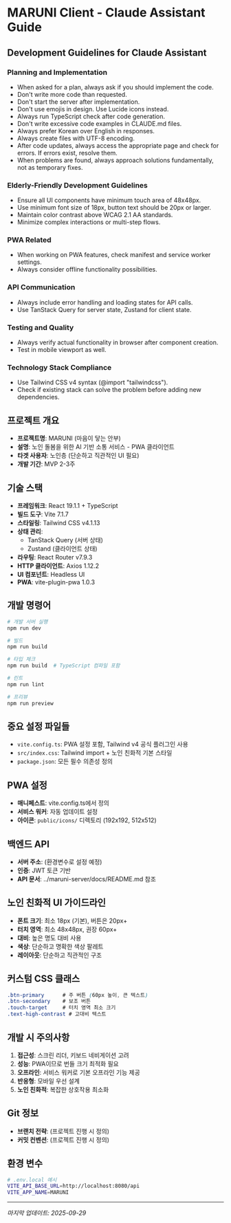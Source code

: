 # MARUNI Client - Claude Assistant Guide

## Development Guidelines for Claude Assistant

### Planning and Implementation
- When asked for a plan, always ask if you should implement the code.
- Don't write more code than requested.
- Don't start the server after implementation.
- Don't use emojis in design. Use Lucide icons instead.
- Always run TypeScript check after code generation.
- Don't write excessive code examples in CLAUDE.md files.
- Always prefer Korean over English in responses.
- Always create files with UTF-8 encoding.
- After code updates, always access the appropriate page and check for errors. If errors exist, resolve them.
- When problems are found, always approach solutions fundamentally, not as temporary fixes.

### Elderly-Friendly Development Guidelines
- Ensure all UI components have minimum touch area of 48x48px.
- Use minimum font size of 18px, button text should be 20px or larger.
- Maintain color contrast above WCAG 2.1 AA standards.
- Minimize complex interactions or multi-step flows.

### PWA Related
- When working on PWA features, check manifest and service worker settings.
- Always consider offline functionality possibilities.

### API Communication
- Always include error handling and loading states for API calls.
- Use TanStack Query for server state, Zustand for client state.

### Testing and Quality
- Always verify actual functionality in browser after component creation.
- Test in mobile viewport as well.

### Technology Stack Compliance
- Use Tailwind CSS v4 syntax (@import "tailwindcss").
- Check if existing stack can solve the problem before adding new dependencies.

## 프로젝트 개요
- **프로젝트명**: MARUNI (마음이 닿는 안부)
- **설명**: 노인 돌봄을 위한 AI 기반 소통 서비스 - PWA 클라이언트
- **타겟 사용자**: 노인층 (단순하고 직관적인 UI 필요)
- **개발 기간**: MVP 2-3주

## 기술 스택
- **프레임워크**: React 19.1.1 + TypeScript
- **빌드 도구**: Vite 7.1.7
- **스타일링**: Tailwind CSS v4.1.13
- **상태 관리**:
  - TanStack Query (서버 상태)
  - Zustand (클라이언트 상태)
- **라우팅**: React Router v7.9.3
- **HTTP 클라이언트**: Axios 1.12.2
- **UI 컴포넌트**: Headless UI
- **PWA**: vite-plugin-pwa 1.0.3

## 개발 명령어
```bash
# 개발 서버 실행
npm run dev

# 빌드
npm run build

# 타입 체크
npm run build  # TypeScript 컴파일 포함

# 린트
npm run lint

# 프리뷰
npm run preview
```

## 중요 설정 파일들
- `vite.config.ts`: PWA 설정 포함, Tailwind v4 공식 플러그인 사용
- `src/index.css`: Tailwind import + 노인 친화적 기본 스타일
- `package.json`: 모든 필수 의존성 정의

## PWA 설정
- **매니페스트**: vite.config.ts에서 정의
- **서비스 워커**: 자동 업데이트 설정
- **아이콘**: `public/icons/` 디렉토리 (192x192, 512x512)

## 백엔드 API
- **서버 주소**: (환경변수로 설정 예정)
- **인증**: JWT 토큰 기반
- **API 문서**: ../maruni-server/docs/README.md 참조

## 노인 친화적 UI 가이드라인
- **폰트 크기**: 최소 18px (기본), 버튼은 20px+
- **터치 영역**: 최소 48x48px, 권장 60px+
- **대비**: 높은 명도 대비 사용
- **색상**: 단순하고 명확한 색상 팔레트
- **레이아웃**: 단순하고 직관적인 구조

## 커스텀 CSS 클래스
```css
.btn-primary      # 주 버튼 (60px 높이, 큰 텍스트)
.btn-secondary    # 보조 버튼
.touch-target     # 터치 영역 최소 크기
.text-high-contrast # 고대비 텍스트
```

## 개발 시 주의사항
1. **접근성**: 스크린 리더, 키보드 네비게이션 고려
2. **성능**: PWA이므로 번들 크기 최적화 필요
3. **오프라인**: 서비스 워커로 기본 오프라인 기능 제공
4. **반응형**: 모바일 우선 설계
5. **노인 친화적**: 복잡한 상호작용 최소화

## Git 정보
- **브랜치 전략**: (프로젝트 진행 시 정의)
- **커밋 컨벤션**: (프로젝트 진행 시 정의)

## 환경 변수
```bash
# .env.local 예시
VITE_API_BASE_URL=http://localhost:8080/api
VITE_APP_NAME=MARUNI
```

---
*마지막 업데이트: 2025-09-29*